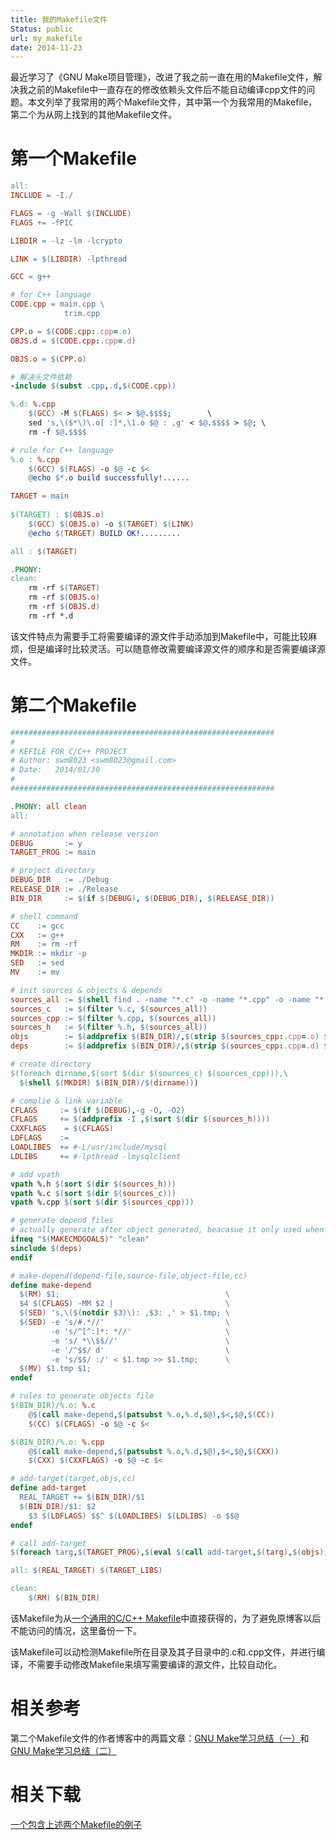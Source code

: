 ```yaml
---
title: 我的Makefile文件
Status: public
url: my_makefile
date: 2014-11-23
---
```


最近学习了《GNU Make项目管理》，改进了我之前一直在用的Makefile文件，解决我之前的Makefile中一直存在的修改依赖头文件后不能自动编译cpp文件的问题。本文列举了我常用的两个Makefile文件，其中第一个为我常用的Makefile，第二个为从网上找到的其他Makefile文件。

# 第一个Makefile

```makefile
all:
INCLUDE = -I./

FLAGS = -g -Wall $(INCLUDE)
FLAGS += -fPIC

LIBDIR = -lz -lm -lcrypto

LINK = $(LIBDIR) -lpthread

GCC = g++

# for C++ language
CODE.cpp = main.cpp \
			trim.cpp

CPP.o = $(CODE.cpp:.cpp=.o)
OBJS.d = $(CODE.cpp:.cpp=.d)

OBJS.o = $(CPP.o)

# 解决头文件依赖
-include $(subst .cpp,.d,$(CODE.cpp))

%.d: %.cpp
	$(GCC) -M $(FLAGS) $< > $@.$$$$;		\
	sed 's,\($*\)\.o[ :]*,\1.o $@ : ,g' < $@.$$$$ > $@;	\
	rm -f $@.$$$$

# rule for C++ language
%.o : %.cpp	
	$(GCC) $(FLAGS) -o $@ -c $<	
	@echo $*.o build successfully!......

TARGET = main
	
$(TARGET) : $(OBJS.o) 
	$(GCC) $(OBJS.o) -o $(TARGET) $(LINK)
	@echo $(TARGET) BUILD OK!.........

all : $(TARGET)

.PHONY:
clean:
	rm -rf $(TARGET)
	rm -rf $(OBJS.o)
	rm -rf $(OBJS.d)
	rm -rf *.d
```

该文件特点为需要手工将需要编译的源文件手动添加到Makefile中，可能比较麻烦，但是编译时比较灵活。可以随意修改需要编译源文件的顺序和是否需要编译源文件。

# 第二个Makefile

```makefile
###########################################################
#
# KEFILE FOR C/C++ PROJECT
# Author: swm8023 <swm8023@gmail.com>
# Date:   2014/01/30
#
###########################################################

.PHONY: all clean
all: 

# annotation when release version
DEBUG       := y
TARGET_PROG := main

# project directory	
DEBUG_DIR   := ./Debug
RELEASE_DIR := ./Release
BIN_DIR     := $(if $(DEBUG), $(DEBUG_DIR), $(RELEASE_DIR))

# shell command
CC    := gcc
CXX   := g++
RM    := rm -rf
MKDIR := mkdir -p
SED   := sed
MV    := mv

# init sources & objects & depends
sources_all := $(shell find . -name "*.c" -o -name "*.cpp" -o -name "*.h")
sources_c   := $(filter %.c, $(sources_all))
sources_cpp := $(filter %.cpp, $(sources_all))
sources_h   := $(filter %.h, $(sources_all))
objs        := $(addprefix $(BIN_DIR)/,$(strip $(sources_cpp:.cpp=.o) $(sources_c:.c=.o)))
deps        := $(addprefix $(BIN_DIR)/,$(strip $(sources_cpp:.cpp=.d) $(sources_c:.c=.d)))

# create directory
$(foreach dirname,$(sort $(dir $(sources_c) $(sources_cpp))),\
  $(shell $(MKDIR) $(BIN_DIR)/$(dirname)))

# complie & link variable
CFLAGS     := $(if $(DEBUG),-g -O, -O2)
CFLAGS     += $(addprefix -I ,$(sort $(dir $(sources_h))))
CXXFLAGS    = $(CFLAGS)
LDFLAGS    := 
LOADLIBES  += #-L/usr/include/mysql
LDLIBS     += #-lpthread -lmysqlclient

# add vpath
vpath %.h $(sort $(dir $(sources_h)))
vpath %.c $(sort $(dir $(sources_c)))
vpath %.cpp $(sort $(dir $(sources_cpp)))

# generate depend files
# actually generate after object generated, beacasue it only used when next make)
ifneq "$(MAKECMDGOALS)" "clean"
sinclude $(deps)
endif

# make-depend(depend-file,source-file,object-file,cc)
define make-depend
  $(RM) $1;                                     \
  $4 $(CFLAGS) -MM $2 |                         \
  $(SED) 's,\($(notdir $3)\): ,$3: ,' > $1.tmp; \
  $(SED) -e 's/#.*//'                           \
         -e 's/^[^:]*: *//'                     \
         -e 's/ *\\$$//'                        \
         -e '/^$$/ d'                           \
         -e 's/$$/ :/' < $1.tmp >> $1.tmp;      \
  $(MV) $1.tmp $1;
endef

# rules to generate objects file
$(BIN_DIR)/%.o: %.c
	@$(call make-depend,$(patsubst %.o,%.d,$@),$<,$@,$(CC))
	$(CC) $(CFLAGS) -o $@ -c $<

$(BIN_DIR)/%.o: %.cpp
	@$(call make-depend,$(patsubst %.o,%.d,$@),$<,$@,$(CXX))
	$(CXX) $(CXXFLAGS) -o $@ -c $<

# add-target(target,objs,cc)
define add-target
  REAL_TARGET += $(BIN_DIR)/$1
  $(BIN_DIR)/$1: $2
	$3 $(LDFLAGS) $$^ $(LOADLIBES) $(LDLIBS) -o $$@
endef

# call add-target
$(foreach targ,$(TARGET_PROG),$(eval $(call add-target,$(targ),$(objs),$(CXX))))

all: $(REAL_TARGET) $(TARGET_LIBS)

clean: 
	$(RM) $(BIN_DIR)
```

该Makefile为从[一个通用的C/C++ Makefile](http://c4fun.cn/blog/2014/01/30/common-makefile/)中直接获得的，为了避免原博客以后不能访问的情况，这里备份一下。

该Makefile可以动检测Makefile所在目录及其子目录中的.c和.cpp文件，并进行编译，不需要手动修改Makefile来填写需要编译的源文件，比较自动化。

# 相关参考

第二个Makefile文件的作者博客中的两篇文章：[GNU Make学习总结（一）](http://c4fun.cn/blog/2014/01/13/gnu-make-study01/)和[GNU Make学习总结（二）](http://c4fun.cn/blog/2014/01/13/gnu-make-study02/)

# 相关下载

[一个包含上述两个Makefile的例子](http://pan.baidu.com/s/1jGDo5ls)
